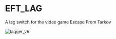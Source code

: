 # EFT_LAG
A lag switch for the video game Escape From Tarkov

![lagger_v6](https://user-images.githubusercontent.com/7991062/88874066-fdd2a800-d1d2-11ea-86af-390b4c366a92.gif)

